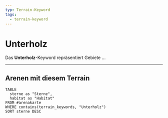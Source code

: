 ```yaml
---
typ: Terrain-Keyword
tags:
  - terrain-keyword
---
```


# Unterholz

Das **Unterholz**-Keyword repräsentiert Gebiete ...

---
## Arenen mit diesem Terrain

```dataview
TABLE
  sterne as "Sterne",
  habitat as "Habitat"
FROM #arenakarte
WHERE contains(terrain_keywords, "Unterholz")
SORT sterne DESC